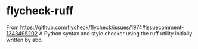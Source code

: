 # flycheck-ruff

From https://github.com/flycheck/flycheck/issues/1974#issuecomment-1343495202
A Python syntax and style checker using the ruff utility initially written by abo.

